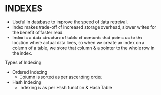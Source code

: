 <h1>INDEXES</h1>

* Useful in database to improve the speed of data retreival.
* Index makes trade-off of increased storage overhead, slower writes for the benefit of faster read.
* Index is a data structure of table of contents that points us to the location where actual data lives, so when we create 
    an index on a column of a table, we store that column & a pointer to the whole row in the index.
    
Types of Indexing
* Ordered Indexing
    - Column is sorted as per ascending order.
* Hash Indexing
    - Indexing is as per Hash function & Hash Table
